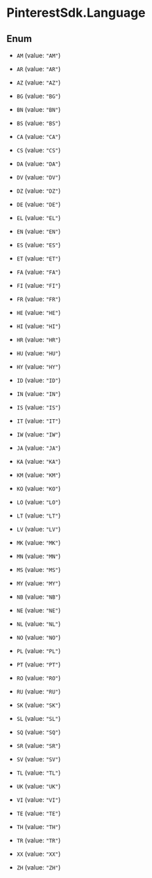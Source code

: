 # PinterestSdk.Language

## Enum


* `AM` (value: `"AM"`)

* `AR` (value: `"AR"`)

* `AZ` (value: `"AZ"`)

* `BG` (value: `"BG"`)

* `BN` (value: `"BN"`)

* `BS` (value: `"BS"`)

* `CA` (value: `"CA"`)

* `CS` (value: `"CS"`)

* `DA` (value: `"DA"`)

* `DV` (value: `"DV"`)

* `DZ` (value: `"DZ"`)

* `DE` (value: `"DE"`)

* `EL` (value: `"EL"`)

* `EN` (value: `"EN"`)

* `ES` (value: `"ES"`)

* `ET` (value: `"ET"`)

* `FA` (value: `"FA"`)

* `FI` (value: `"FI"`)

* `FR` (value: `"FR"`)

* `HE` (value: `"HE"`)

* `HI` (value: `"HI"`)

* `HR` (value: `"HR"`)

* `HU` (value: `"HU"`)

* `HY` (value: `"HY"`)

* `ID` (value: `"ID"`)

* `IN` (value: `"IN"`)

* `IS` (value: `"IS"`)

* `IT` (value: `"IT"`)

* `IW` (value: `"IW"`)

* `JA` (value: `"JA"`)

* `KA` (value: `"KA"`)

* `KM` (value: `"KM"`)

* `KO` (value: `"KO"`)

* `LO` (value: `"LO"`)

* `LT` (value: `"LT"`)

* `LV` (value: `"LV"`)

* `MK` (value: `"MK"`)

* `MN` (value: `"MN"`)

* `MS` (value: `"MS"`)

* `MY` (value: `"MY"`)

* `NB` (value: `"NB"`)

* `NE` (value: `"NE"`)

* `NL` (value: `"NL"`)

* `NO` (value: `"NO"`)

* `PL` (value: `"PL"`)

* `PT` (value: `"PT"`)

* `RO` (value: `"RO"`)

* `RU` (value: `"RU"`)

* `SK` (value: `"SK"`)

* `SL` (value: `"SL"`)

* `SQ` (value: `"SQ"`)

* `SR` (value: `"SR"`)

* `SV` (value: `"SV"`)

* `TL` (value: `"TL"`)

* `UK` (value: `"UK"`)

* `VI` (value: `"VI"`)

* `TE` (value: `"TE"`)

* `TH` (value: `"TH"`)

* `TR` (value: `"TR"`)

* `XX` (value: `"XX"`)

* `ZH` (value: `"ZH"`)


